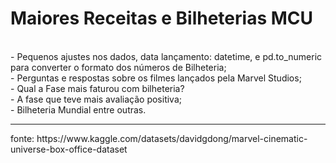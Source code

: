 # Maiores Receitas e  Bilheterias MCU
<br>
- Pequenos ajustes nos dados, data lançamento: datetime, e pd.to_numeric para converter o formato dos números de Bilheteria;<br>
- Perguntas e respostas sobre os filmes lançados pela Marvel Studios;<br>
- Qual a Fase mais faturou com bilheteria?<br>
- A fase que teve mais avaliação positiva;<br>
- Bilheteria Mundial entre outras.
<hr>
fonte: https://www.kaggle.com/datasets/davidgdong/marvel-cinematic-universe-box-office-dataset
